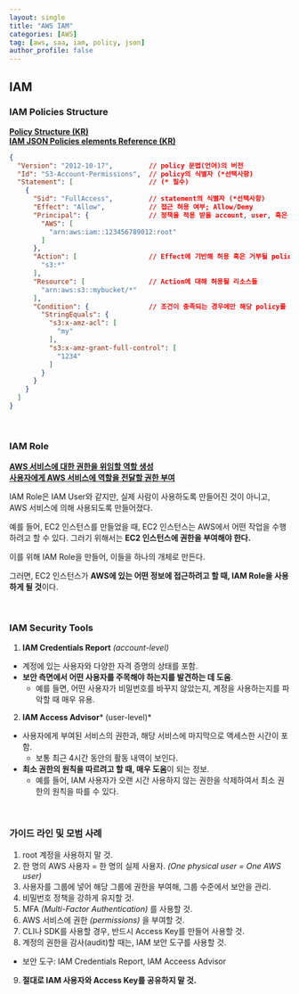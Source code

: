 ```yaml
---
layout: single
title: "AWS IAM"
categories: [AWS]
tag: [aws, saa, iam, policy, json]
author_profile: false
---
```


## IAM

### IAM Policies Structure
[**Policy Structure (KR)**](https://docs.aws.amazon.com/ko_kr/AWSEC2/latest/UserGuide/iam-policy-structure.html) <br>
[**IAM JSON Policies elements Reference (KR)**](https://docs.aws.amazon.com/ko_kr/IAM/latest/UserGuide/reference_policies_elements.html)

```json
{
  "Version": "2012-10-17",         // policy 문법(언어)의 버전
  "Id": "S3-Account-Permissions",  // policy의 식별자 (*선택사항)
  "Statement": [                   // (* 필수)
    {
      "Sid": "FullAccess",         // statement의 식별자 (*선택사항)
      "Effect": "Allow",           // 접근 허용 여부; Allow/Deny
      "Principal": {               // 정책을 적용 받을 account, user, 혹은 role의 정보
        "AWS": [
          "arn:aws:iam::123456789012:root"
        ]
      },
      "Action": [                  // Effect에 기반해 허용 혹은 거부될 policy들
        "s3:*"
      ],
      "Resource": [                // Action에 대해 허용될 리소스들
        "arn:aws:s3::mybucket/*"
      ],
      "Condition": {               // 조건이 충족되는 경우에만 해당 policy를 적용
        "StringEquals": {
          "s3:x-amz-acl": [
            "my"
          ],
          "s3:x-amz-grant-full-control": [
            "1234"
          ]
        }
      }
    }
  ]
}
```

<br>

### IAM Role

**[AWS 서비스에 대한 권한을 위임할 역할 생성](https://docs.aws.amazon.com/ko_kr/IAM/latest/UserGuide/id_roles_create_for-service.html)**<br>
**[사용자에게 AWS 서비스에 역할을 전달할 권한 부여](https://docs.aws.amazon.com/ko_kr/IAM/latest/UserGuide/id_roles_use_passrole.html)**

IAM Role은 IAM User와 같지만, 실제 사람이 사용하도록 만들어진 것이 아니고, AWS 서비스에 의해 사용되도록 만들어졌다.

예를 들어, EC2 인스턴스를 만들었을 때, EC2 인스턴스는 AWS에서 어떤 작업을 수행하려고 할 수 있다. 그러기 위해서는 **EC2 인스턴스에 권한을 부여해야 한다.**

이를 위해 IAM Role을 만들어, 이들을 하나의 개체로 만든다.

그러면, EC2 인스턴스가 **AWS에 있는 어떤 정보에 접근하려고 할 때, IAM Role을 사용하게 될 것**이다.

<br>

### IAM Security Tools

1. **IAM Credentials Report** *(account-level)*
  - 계정에 있는 사용자와 다양한 자격 증명의 상태를 포함.
  - **보안 측면에서 어떤 사용자를 주목해야 하는지를 발견하는 데 도움**.
    - 예를 들면, 어떤 사용자가 비밀번호를 바꾸지 않았는지, 계정을 사용하는지를 파악할 때 매우 유용.
  
2. **IAM Access Advisor*** (user-level)*
  - 사용자에게 부여된 서비스의 권한과, 해당 서비스에 마지막으로 액세스한 시간이 포함.
    - 보통 최근 4시간 동안의 활동 내역이 보인다.
  - **최소 권한의 원칙을 따르려고 할 때, 매우 도움**이 되는 정보.
    - 예를 들어, IAM 사용자가 오랜 시간 사용하지 않는 권한을 삭제하여서 최소 권한의 원칙을 따를 수 있다.

<br>

### 가이드 라인 및 모범 사례

1. root 계정을 사용하지 말 것.
2. 한 명의 AWS 사용자 = 한 명의 실제 사용자.
  *(One physical user = One AWS user)*
3. 사용자를 그룹에 넣어 해당 그룹에 권한을 부여해, 그룹 수준에서 보안을 관리.
4. 비밀번호 정책을 강하게 유지할 것.
5. MFA *(Multi-Factor Authentication)* 를 사용할 것.
6. AWS 서비스에 권한 *(permissions)* 을 부여할 것.
7. CLI나 SDK를 사용할 경우, 반드시 Access Key를 만들어 사용할 것.
8. 계정의 권한을 감사(audit)할 때는, IAM 보안 도구를 사용할 것.
  - 보안 도구: IAM Credentials Report, IAM Acceess Advisor
9. **절대로 IAM 사용자와 Access Key를 공유하지 말 것.**